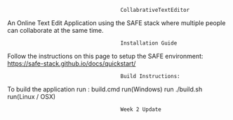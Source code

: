                                         CollabrativeTextEditor

An Online Text Edit Application using the SAFE stack where multiple people can collaborate at the same time.

                                        Installation Guide

Follow the instructions on this page to setup the SAFE environment: https://safe-stack.github.io/docs/quickstart/

                                        Build Instructions:

To build the application run : build.cmd run(Windows) run ./build.sh run(Linux / OSX)

                                        Week 2 Update












